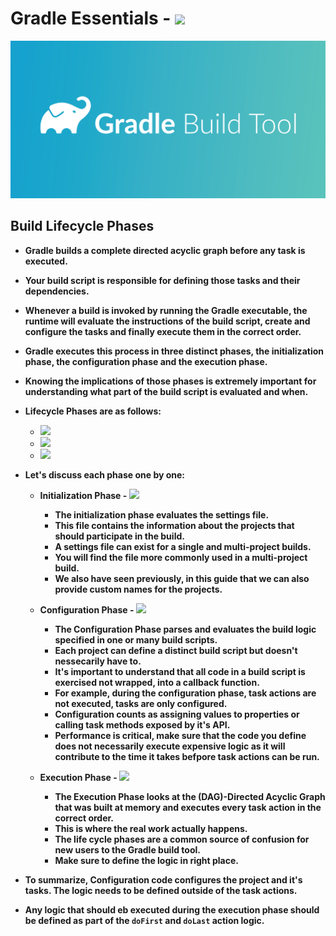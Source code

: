 <p align="justify">
<strong>

# Gradle Essentials - <img src="https://img.shields.io/badge/Gradle-02303A?style=for-the-badge&logo=Gradle&logoColor=white">

![](https://github.com/amandewatnitrr/gradle-tutorial/blob/master/imgs/gradle12.png)

## Build Lifecycle Phases

- Gradle builds a complete directed acyclic graph before any task is executed.
- Your build script is responsible for defining those tasks and their dependencies.
- Whenever a build is invoked by running the Gradle executable, the runtime will evaluate the instructions of the build script, create and configure the tasks and finally execute them in the correct order.
- Gradle executes this process in three distinct phases, the initialization phase, the configuration phase and the execution phase.
- Knowing the implications of those phases is extremely important for understanding what part of the build script is evaluated and when.
- Lifecycle Phases are as follows:
  - <img src="https://shields.io/badge/Initialisation-Phase-00cc44?logo=gradle&style=plastic">
  - <img src="https://shields.io/badge/Configuration-Phase-ffff00?logo=gradle&style=plastic">
  - <img src="https://shields.io/badge/Execution-Phase-ff0000?logo=gradle&style=plastic">

- Let's discuss each phase one by one:

  - Initialization Phase - <img src="https://shields.io/badge/Initialisation-Phase-00cc44?logo=gradle&style=for-the-badge">

    - The initialization phase evaluates the settings file.
    - This file contains the information about the projects that should participate in the build.
    - A settings file can exist for a single and multi-project builds.
    - You will find the file more commonly used in a multi-project build.
    - We also have seen previously, in this guide that we can also provide custom names for the projects.
  
  - Configuration Phase - <img src="https://shields.io/badge/Configuration-Phase-ffff00?logo=gradle&style=for-the-badge">

    - The Configuration Phase parses and evaluates the build logic specified in one or many build scripts.
    - Each project can define a distinct build script but doesn't nessecarily have to.
    - It's important to understand that all code in a build script is exercised not wrapped, into a callback function.
    - For example, during the configuration phase, task actions are not executed, tasks are only configured.
    - Configuration counts as assigning values to properties or calling task methods exposed by it's API.
    - Performance is critical, make sure that the code you define does not necessarily execute expensive logic as it will contribute to the time it takes befpore task actions can be run.

  - Execution Phase - <img src="https://shields.io/badge/Execution-Phase-ff0000?logo=gradle&style=for-the-badge">

    - The Execution Phase looks at the (DAG)-Directed Acyclic Graph that was built at memory and executes every task action in the correct order.
    - This is where the real work actually happens.
    - The life cycle phases are a common source of confusion for new users to the Gradle build tool.
    - Make sure to define the logic in right place.

- To summarize, Configuration code configures the project and it's tasks. The logic needs to be defined outside of the task actions.
- Any logic that should eb executed during the execution phase should be defined as part of the `doFirst` and `doLast` action logic.

</strong>
</p>